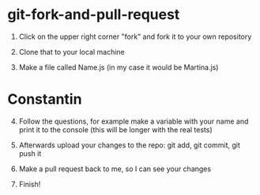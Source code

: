 # git-fork-and-pull-request

1) Click on the upper right corner "fork" and fork it to your own repository

2) Clone that to your local machine

3) Make a file called Name.js (in my case it would be Martina.js)
# Constantin

4) Follow the questions, for example make a variable with your name and print it to the console  (this will be longer with the real tests) 

5) Afterwards upload your changes to the repo: git add, git commit, git push it

6) Make a pull request back to me, so I can see your changes

7) Finish! 
